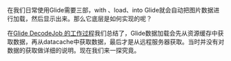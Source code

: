 在我们日常使用Glide需要三部，with 、load、into  Glide就会自动把图片数据进行加载，然后显示出来。那么它底层是如何实现的呢？

在[Glide DecodeJob 的工作过程](https://juejin.cn/post/7035932291536797727)我们总结了，Glide数据加载会先从资源缓存中获取数据，再从datacache中获取数据，最后才是从远程服务器获取。当时并没有对数据的获取做详细的说明。现在我们来一探究竟。

